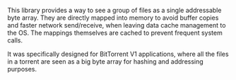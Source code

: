 This library provides a way to see a group of files as a single addressable byte
array. They are directly mapped into memory to avoid buffer copies and faster
network send/receive, when leaving data cache management to the OS. The mappings
themselves are cached to prevent frequent system calls.

It was specifically designed for BitTorrent V1 applications, where all the files
in a torrent are seen as a big byte array for hashing and addressing purposes.
